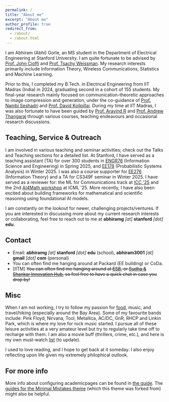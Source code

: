 ```yaml
---
permalink: /
title: "About me"
excerpt: "About me"
author_profile: true
redirect_from: 
  - /about/
  - /about.html
---
```


I am Abhiram (Abhi) Gorle, an MS student in the Department of Electrical Engineering at Stanford University. I am quite fortunate to be advised by [Prof. John Cioffi](https://cioffi-group.stanford.edu) and [Prof. Tsachy Weissman](https://stanford.edu/~tsachy/). My research interests primarily include Information Theory, Wireless Communications, Statistics and Machine Learning. 

Prior to this, I completed my B.Tech. in Electrical Engineering from IIT Madras (India) in 2024, graduating second in a cohort of 155 students. My final-year research mainly focused on communication-theoretic approaches to image compression and generation, under the co-guidance of [Prof. Nambi Seshadri](https://jacobsschool.ucsd.edu/faculty/profile?id=437) and [Prof. David Koilpillai](https://www.ee.iitm.ac.in/~koilpillai/). During my time at IIT Madras, I was also fortunate to have been guided by [Prof. Aravind R](https://www.ee.iitm.ac.in/faculty/profile/aravind) and [Prof. Andrew Thangaraj](https://www.ee.iitm.ac.in/andrew/) through various courses, teaching endeavours and occasional research discussions. 

Teaching, Service & Outreach
-----
I am involved in various teaching and seminar activities; check out the Talks and Teaching sections for a detailed list. At Stanford, I have served as a teaching assistant (TA) for over 300 students in [ENGR76](https://web.stanford.edu/class/engr76/) (Information Science and Engineering) in Spring 2025, and [EE178](https://ee178.stanford.edu) (Probabilistic Systems Analysis) in Winter 2025. I was also a course supporter for [EE276](https://web.stanford.edu/class/ee276/) (Information Theory) and a TA for CS349F seminar in Winter 2025. I have served as a reviewer for: the ML for Communications track at [ICC '25](https://icc2025.ieee-icc.org) and the 2nd [AI4Math workshop](https://sites.google.com/view/ai4mathworkshopicml2025) at ICML '25. More recently, I have also been excited about building frameworks for mathematical and scientific reasoning using foundational AI models.

I am constantly on the lookout for newer, challenging projects/ventures. If you are interested in discussing more about my current research interests or collaborating, feel free to reach out to me at **abhiramg** *[at]* **stanford** *[dot]* **edu**.

Contact
-----
- Email:  **abhiramg** *[at]* **stanford** *[dot]* **edu** (school), **abhiram3001** *[at]* **gmail** *[dot]* **com** (personal)
- You can often find me hanging around at Packard (EE building) or CoDa. 
- [IITM] <s>You can often find me hanging around at <a href="https://www.ee.iitm.ac.in">ESB</a>, or <a href="https://www.t5eiitm.org/building-of-the-future/">Sudha & Shankar Innovation Hub</a>, so feel free to have a quick chat in case you drop by!</s>

Misc
----
When I am not working, I try to follow my passion for [food](https://app.beliapp.com/lists/abhig3001), music, and travel/hiking (especially around the Bay Area). Some of my favourite bands include: Pink Floyd, Nirvana, Tool, Metallica, AC/DC, GnR, RHCP and Linkin Park, which is where my love for rock music started. I pursue all of these leisure activities at a very amateur level but try to regularly take time off to recharge with them. I am also a movie buff (thrillers, crime, etc.), and here is my own must-watch [list](https://youthful-salmon-185.notion.site/Must-Watch-movies-2023-8867a7164aaa4d9f947d4209f57f453b?pvs=4) (to update).

I used to love reading, and I hope to get back at it someday. I also enjoy reflecting upon life given my extremely philophical outlook.


For more info
------
More info about configuring academicpages can be found in [the guide](https://academicpages.github.io/markdown/). The [guides for the Minimal Mistakes theme](https://mmistakes.github.io/minimal-mistakes/docs/configuration/) (which this theme was forked from) might also be helpful.
